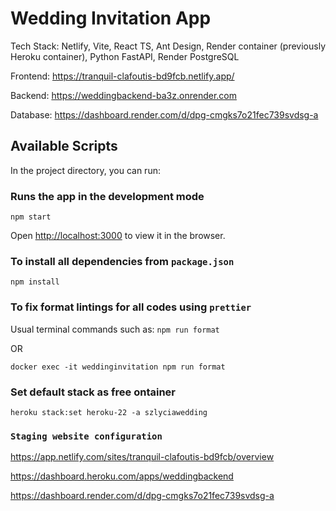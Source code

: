 # Wedding Invitation App

Tech Stack: Netlify, Vite, React TS, Ant Design, Render container (previously Heroku container), Python FastAPI, Render PostgreSQL

Frontend: https://tranquil-clafoutis-bd9fcb.netlify.app/

Backend: https://weddingbackend-ba3z.onrender.com

Database: https://dashboard.render.com/d/dpg-cmgks7o21fec739svdsg-a

## Available Scripts

In the project directory, you can run:

### Runs the app in the development mode

```npm start```

Open [http://localhost:3000](http://localhost:3000) to view it in the browser.

### To install all dependencies from `package.json`
```npm install```

### To fix format lintings for all codes using `prettier`
Usual terminal commands such as:
```npm run format``` 

OR

```docker exec -it weddinginvitation npm run format```

### Set default stack as free ontainer
```heroku stack:set heroku-22 -a szlyciawedding```

### `Staging website configuration`
https://app.netlify.com/sites/tranquil-clafoutis-bd9fcb/overview

https://dashboard.heroku.com/apps/weddingbackend

https://dashboard.render.com/d/dpg-cmgks7o21fec739svdsg-a